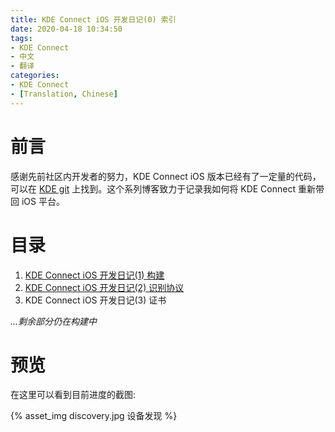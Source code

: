 ```yaml
---
title: KDE Connect iOS 开发日记(0) 索引
date: 2020-04-18 10:34:50
tags:
- KDE Connect
- 中文
- 翻译
categories:
- KDE Connect
- [Translation, Chinese]
---
```


# 前言

感谢先前社区内开发者的努力，KDE Connect iOS 版本已经有了一定量的代码，可以在 [KDE git](https://cgit.kde.org/scratch/yangqiao/kdeconnect-ios.git/) 上找到。这个系列博客致力于记录我如何将 KDE Connect 重新带回 iOS 平台。

# 目录

1. [KDE Connect iOS 开发日记(1) 构建](/2020/04/18/KDEConnect-iOS-dev-dairy-ZHCN-1/)
2. [KDE Connect iOS 开发日记(2) 识别协议](/2020/04/19/KDEConnect-iOS-dev-dairy-ZHCN-2/)
2. KDE Connect iOS 开发日记(3) 证书


*...剩余部分仍在构建中*

# 预览

在这里可以看到目前进度的截图:

{% asset_img discovery.jpg 设备发现 %}

